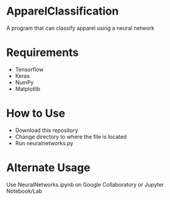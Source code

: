 # ApparelClassification
A program that can classify apparel using a neural network

# Requirements
* Tensorflow
* Keras
* NumPy
* Matplotlib

# How to Use
* Download this repository
* Change directory to where the file is located
* Run neuralnetworks.py

# Alternate Usage
Use NeuralNetworks.ipynb on Google Collaboratory or Jupyter Notebook/Lab
